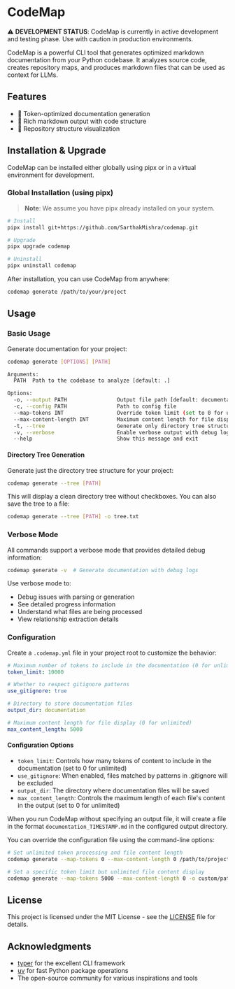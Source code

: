 # CodeMap

⚠️ **DEVELOPMENT STATUS**: CodeMap is currently in active development and testing phase. Use with caution in production environments.

CodeMap is a powerful CLI tool that generates optimized markdown documentation from your Python codebase. It analyzes source code, creates repository maps, and produces markdown files that can be used as context for LLMs.

## Features

- 🎯 Token-optimized documentation generation
- 📝 Rich markdown output with code structure
- 🌳 Repository structure visualization

## Installation & Upgrade

CodeMap can be installed either globally using pipx or in a virtual environment for development.

### Global Installation (using pipx)

> **Note**: We assume you have pipx already installed on your system.

```bash
# Install
pipx install git+https://github.com/SarthakMishra/codemap.git

# Upgrade
pipx upgrade codemap

# Uninstall
pipx uninstall codemap
```

After installation, you can use CodeMap from anywhere:
```bash
codemap generate /path/to/your/project
```

## Usage

### Basic Usage

Generate documentation for your project:

```bash
codemap generate [OPTIONS] [PATH]

Arguments:
  PATH  Path to the codebase to analyze [default: .]

Options:
  -o, --output PATH                Output file path [default: documentation.md]
  -c, --config PATH                Path to config file
  --map-tokens INT                 Override token limit (set to 0 for unlimited)
  --max-content-length INT         Maximum content length for file display (set to 0 for unlimited)
  -t, --tree                       Generate only directory tree structure
  -v, --verbose                    Enable verbose output with debug logs
  --help                           Show this message and exit
```

#### Directory Tree Generation

Generate just the directory tree structure for your project:

```bash
codemap generate --tree [PATH]
```

This will display a clean directory tree without checkboxes. You can also save the tree to a file:

```bash
codemap generate --tree [PATH] -o tree.txt
```

### Verbose Mode

All commands support a verbose mode that provides detailed debug information:

```bash
codemap generate -v  # Generate documentation with debug logs
```

Use verbose mode to:
- Debug issues with parsing or generation
- See detailed progress information
- Understand what files are being processed
- View relationship extraction details

### Configuration

Create a `.codemap.yml` file in your project root to customize the behavior:

```yaml
# Maximum number of tokens to include in the documentation (0 for unlimited)
token_limit: 10000

# Whether to respect gitignore patterns
use_gitignore: true

# Directory to store documentation files
output_dir: documentation

# Maximum content length for file display (0 for unlimited)
max_content_length: 5000
```

#### Configuration Options

- `token_limit`: Controls how many tokens of content to include in the documentation (set to 0 for unlimited)
- `use_gitignore`: When enabled, files matched by patterns in .gitignore will be excluded
- `output_dir`: The directory where documentation files will be saved
- `max_content_length`: Controls the maximum length of each file's content in the output (set to 0 for unlimited)

When you run CodeMap without specifying an output file, it will create a file in the format `documentation_TIMESTAMP.md` in the configured output directory.

You can override the configuration file using the command-line options:

```bash
# Set unlimited token processing and file content length
codemap generate --map-tokens 0 --max-content-length 0 /path/to/project

# Set a specific token limit but unlimited file content display
codemap generate --map-tokens 5000 --max-content-length 0 -o custom/path/docs.md
```

## License

This project is licensed under the MIT License - see the [LICENSE](LICENSE) file for details.

## Acknowledgments

- [typer](https://typer.tiangolo.com/) for the excellent CLI framework
- [uv](https://astral.sh/uv) for fast Python package operations
- The open-source community for various inspirations and tools